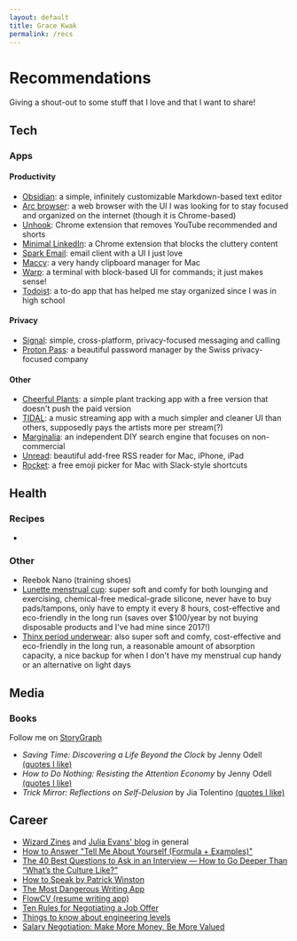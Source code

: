 ```yaml
---
layout: default
title: Grace Kwak
permalink: /recs
---
```


# Recommendations

Giving a shout-out to some stuff that I love and that I want to share!

## Tech

### Apps

#### Productivity

- [Obsidian](https://obsidian.md/): a simple, infinitely customizable Markdown-based text editor
- [Arc browser](https://arc.net/): a web browser with the UI I was looking for to stay focused and organized on the internet (though it is Chrome-based)
- [Unhook](https://chromewebstore.google.com/detail/unhook-remove-youtube-rec/khncfooichmfjbepaaaebmommgaepoid): Chrome extension that removes YouTube recommended and shorts
- [Minimal LinkedIn](https://github.com/cindywu/minimal-linkedin): a Chrome extension that blocks the cluttery content
- [Spark Email](https://sparkmailapp.com/): email client with a UI I just love
- [Maccy](https://maccy.app/): a very handy clipboard manager for Mac
- [Warp](https://warp.dev/): a terminal with block-based UI for commands; it just makes sense!
- [Todoist](https://todoist.com/): a to-do app that has helped me stay organized since I was in high school

#### Privacy

- [Signal](https://signal.org/): simple, cross-platform, privacy-focused messaging and calling
- [Proton Pass](https://protonmail.com/password-manager): a beautiful password manager by the Swiss privacy-focused company

#### Other

- [Cheerful Plants](https://apps.apple.com/us/app/cheerful-plants/id1592577372): a simple plant tracking app with a free version that doesn't push the paid version
- [TIDAL](https://tidal.com/): a music streaming app with a much simpler and cleaner UI than others, supposedly pays the artists more per stream(?)
- [Marginalia](https://search.marginalia.nu/): an independent DIY search engine that focuses on non-commercial
- [Unread](https://www.goldenhillsoftware.com/unread/): beautiful add-free RSS reader for Mac, iPhone, iPad
- [Rocket](https://matthewpalmer.net/rocket/): a free emoji picker for Mac with Slack-style shortcuts

## Health

### Recipes

-

### Other

- Reebok Nano (training shoes)
- [Lunette menstrual cup](https://store.lunette.com/): super soft and comfy for both lounging and exercising, chemical-free medical-grade silicone, never have to buy pads/tampons, only have to empty it every 8 hours, cost-effective and eco-friendly in the long run (saves over $100/year by not buying disposable products and I've had mine since 2017!)
- [Thinx period underwear](https://www.thinx.com/): also super soft and comfy, cost-effective and eco-friendly in the long run, a reasonable amount of absorption capacity, a nice backup for when I don't have my menstrual cup handy or an alternative on light days

## Media

### Books

Follow me on [StoryGraph](https://app.thestorygraph.com/profile/kwakward)

- _Saving Time: Discovering a Life Beyond the Clock_ by Jenny Odell [(quotes I like)](http://gracekwak.me/booknotes/saving_time)
- _How to Do Nothing: Resisting the Attention Economy_ by Jenny Odell [(quotes I like)](http://gracekwak.me/booknotes/how_to_do_nothing)
- _Trick Mirror: Reflections on Self-Delusion_ by Jia Tolentino [(quotes I like)](http://gracekwak.me/booknotes/trick_mirror)

## Career

- [Wizard Zines](https://wizardzines.com/) and [Julia Evans' blog](https://jvns.ca/) in general
- [How to Answer "Tell Me About Yourself (Formula + Examples)"](https://kristina.substack.com/p/how-to-answer-tell-me-about-yourself)
- [The 40 Best Questions to Ask in an Interview — How to Go Deeper Than “What’s the Culture Like?”](https://review.firstround.com/the-40-best-questions-to-ask-in-an-interview-how-to-go-deeper-than-whats-the-culture-like/)
- [How to Speak by Patrick Winston](https://youtu.be/Unzc731iCUY?si=MGBxPFKNHp1O3GcY)
- [The Most Dangerous Writing App](https://www.squibler.io/dangerous-writing-prompt-app/)
- [FlowCV (resume writing app)](https://flowcv.com)
- [Ten Rules for Negotiating a Job Offer](https://haseebq.com/my-ten-rules-for-negotiating-a-job-offer/)
- [Things to know about engineering levels](https://charity.wtf/2020/09/14/useful-things-to-know-about-engineering-levels/)
- [Salary Negotiation: Make More Money, Be More Valued](https://www.kalzumeus.com/2012/01/23/salary-negotiation/)
